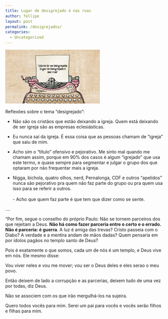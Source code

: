 ```yaml
---
title: Lugar de desigrejado é nas ruas
author: fellipe
layout: post
permalink: /desigrejados/
categories:
  - Uncategorized
---
```

[<img alt="[Mero Cristianismo] Diário de um desigrejado - Lugar de desigrejado é nas ruas" src="/img/posts/2014/09/Mero-Cristianismo-Diário-de-um-desigrejado-Lugar-de-desigrejado-é-nas-ruas-300x170.png"  />][1]

Reflexões sobre o tema &#8220;desigrejado&#8221;:

- Não são os cristãos que estão deixando a igreja. Quem está deixando de ser igreja são as empresas eclesiásticas.

- Eu nunca saí da igreja. É essa coisa que as pessoas chamam de &#8220;igreja&#8221; que saiu de mim.

- Acho sim o &#8220;título&#8221; ofensivo e pejorativo. Me sinto mal quando me chamam assim, porque em 90% dos casos é algum &#8220;igrejado&#8221; que usa este termo, e quase sempre para segmentar e julgar o grupo dos que optaram por não frequentar mais a igreja.

- Nigga, bichola, quatro olhos, nerd, Pernalonga, CDF e outros &#8220;apelidos&#8221; nunca são pejorativo pra quem não faz parte do grupo ou pra quem usa isso para se referir a outros. <br data-reactid=".2.1:3:1:$comment780304802012640_780308052012315:0.0.$right.0.$left.0.0.1:$comment-body.0.0.$end:0:$1:0" /><br data-reactid=".2.1:3:1:$comment780304802012640_780308052012315:0.0.$right.0.$left.0.0.1:$comment-body.0.0.$end:0:$3:0" />- Acho que quem faz parte é que tem que dizer como se sente.

&#8230;.

&#8220;Por fim, segue o conselho do próprio Paulo: Não se tornem parceiros dos que rejeitam a Deus. **Não há como fazer parceria entre o certo e o errado. Não é parceria: é guerra**. A luz é amiga das trevas? Cristo passeia com o Diabo? A verdade e a mentira andam de mãos dadas? Quem pensaria em por ídolos pagãos no templo santo de Deus?

Pois é exatamente o que somos, cada um de nós é um templo, e Deus vive em nós. Ele mesmo disse:

Vou viver neles e vou me mover; vou ser o Deus deles e eles serao o meu povo.

Então deixem de lado a corrupção e as parcerias, deixem tudo de uma vez por todas, diz Deus.

Não se associem com os que irão mergulhá-los na sujeira.

Quero todos vocês para mim. Serei um pai para vocês e vocês serão filhos e filhas para mim.

 [1]: /img/posts/2014/09/Mero-Cristianismo-Diário-de-um-desigrejado-Lugar-de-desigrejado-é-nas-ruas.png